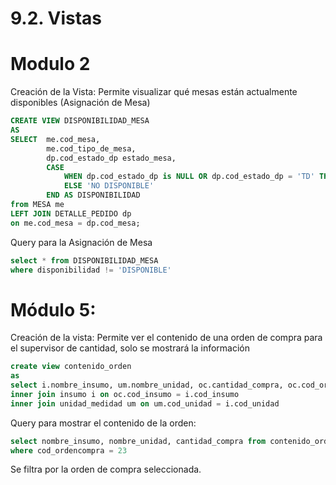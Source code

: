 # 9.2. Vistas


# Modulo 2

Creación de la Vista: Permite visualizar qué mesas están actualmente disponibles (Asignación de Mesa)
```sql
CREATE VIEW DISPONIBILIDAD_MESA
AS
SELECT  me.cod_mesa, 
		me.cod_tipo_de_mesa,
		dp.cod_estado_dp estado_mesa,
		CASE 
			WHEN dp.cod_estado_dp is NULL OR dp.cod_estado_dp = 'TD' THEN 'DISPONIBLE'
			ELSE 'NO DISPONIBLE'
		END AS DISPONIBILIDAD
from MESA me
LEFT JOIN DETALLE_PEDIDO dp
on me.cod_mesa = dp.cod_mesa;
```

Query para la Asignación de Mesa
```sql
select * from DISPONIBILIDAD_MESA
where disponibilidad != 'DISPONIBLE'
```


# Módulo 5:
Creación de la vista: Permite ver el contenido de una orden de compra para el supervisor de cantidad, solo se mostrará la información
```sql
create view contenido_orden
as
select i.nombre_insumo, um.nombre_unidad, oc.cantidad_compra, oc.cod_ordencompra from orden_comprainsumo oc 
inner join insumo i on oc.cod_insumo = i.cod_insumo 
inner join unidad_medidad um on um.cod_unidad = i.cod_unidad 
```
Query para mostrar el contenido de la orden:
```sql
select nombre_insumo, nombre_unidad, cantidad_compra from contenido_orden
where cod_ordencompra = 23
```
Se filtra por la orden de compra seleccionada.